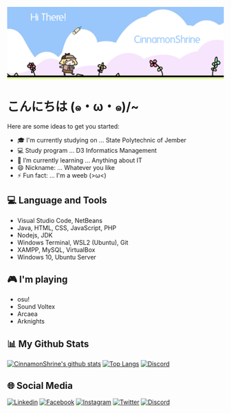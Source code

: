 <p align="center">
  <a href="https://cinnamonshrine.github.io"><img src="Banner.png" alt="CinnamonShrine Banner"></a>
</p>

# こんにちは (๑・ω・๑)/~

Here are some ideas to get you started:

- 🎓 I'm currently studying on ... State Polytechnic of Jember
- 💻 Study program ... D3 Informatics Management
- 🌱 I’m currently learning ... Anything about IT
- 😄 Nickname: ... Whatever you like
- ⚡ Fun fact: ... I'm a weeb (>ω<)

## 💻 Language and Tools

- Visual Studio Code, NetBeans
- Java, HTML, CSS, JavaScript, PHP
- Nodejs, JDK
- Windows Terminal, WSL2 (Ubuntu), Git
- XAMPP, MySQL, VirtualBox
- Windows 10, Ubuntu Server

## 🎮 I'm playing

- osu!
- Sound Voltex
- Arcaea
- Arknights

## 📊 My Github Stats

[![CinnamonShrine's github stats](https://bad-apple-github-readme.vercel.app/api?show_bg=1&username=cinnamonshrine&theme=default&show_icons=true&hide_border=true)](https://github.com/CinnamonShrine)
[![Top Langs](https://github-readme-stats.vercel.app/api/top-langs/?username=CinnamonShrine&layout=compact&hide_border=true)](https://github.com/CinnamonShrine)
[![Discord](https://discord.c99.nl/widget/theme-2/385033839866544138.png)](http://discord.com/users/385033839866544138)

## 🌐 Social Media

[![Linkedin](https://img.shields.io/badge/Linkedin-Muhammad%20Arif%20Billah-lightgrey?style=for-the-badge&logo=linkedin)](https://www.linkedin.com/in/muhammad-arif-billah-a11911117/)
[![Facebook](https://img.shields.io/badge/Facebook-Muhammad%20Arif%20Billah-3b5998?style=for-the-badge&logo=facebook)](https://www.facebook.com/CinnamonShrine/)
[![Instagram](https://img.shields.io/badge/Instagram-@m.arifbillah07-E1306C?style=for-the-badge&logo=instagram)](https://www.instagram.com/m.arifbillah07/)
[![Twitter](https://img.shields.io/badge/Twitter-@CinnamonShrine-00acee?style=for-the-badge&logo=twitter)](https://twitter.com/CinnamonShrine)
[![Discord](https://img.shields.io/badge/Discord-Weebs%20Isekai-7289DA?style=for-the-badge&logo=discord)](https://discord.com/invite/YHZRk4qF6g)
